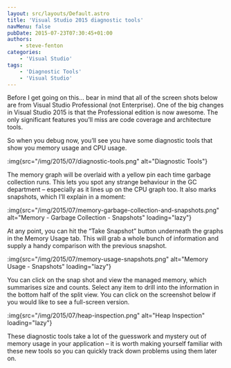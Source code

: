 ```yaml
---
layout: src/layouts/Default.astro
title: 'Visual Studio 2015 diagnostic tools'
navMenu: false
pubDate: 2015-07-23T07:30:45+01:00
authors:
    - steve-fenton
categories:
    - 'Visual Studio'
tags:
    - 'Diagnostic Tools'
    - 'Visual Studio'
---
```


Before I get going on this… bear in mind that all of the screen shots below are from Visual Studio Professional (not Enterprise). One of the big changes in Visual Studio 2015 is that the Professional edition is now awesome. The only significant features you’ll miss are code coverage and architecture tools.

So when you debug now, you’ll see you have some diagnostic tools that show you memory usage and CPU usage.

:img{src="/img/2015/07/diagnostic-tools.png" alt="Diagnostic Tools"}

The memory graph will be overlaid with a yellow pin each time garbage collection runs. This lets you spot any strange behaviour in the GC department – especially as it lines up on the CPU graph too. It also marks snapshots, which I’ll explain in a moment:

:img{src="/img/2015/07/memory-garbage-collection-and-snapshots.png" alt="Memory - Garbage Collection - Snapshots" loading="lazy"}

At any point, you can hit the “Take Snapshot” button underneath the graphs in the Memory Usage tab. This will grab a whole bunch of information and supply a handy comparison with the previous snapshot.

:img{src="/img/2015/07/memory-usage-snapshots.png" alt="Memory Usage - Snapshots" loading="lazy"}

You can click on the snap shot and view the managed memory, which summarises size and counts. Select any item to drill into the information in the bottom half of the split view. You can click on the screenshot below if you would like to see a full-screen version.

:img{src="/img/2015/07/heap-inspection.png" alt="Heap Inspection" loading="lazy"}

These diagnostic tools take a lot of the guesswork and mystery out of memory usage in your application – it is worth making yourself familiar with these new tools so you can quickly track down problems using them later on.